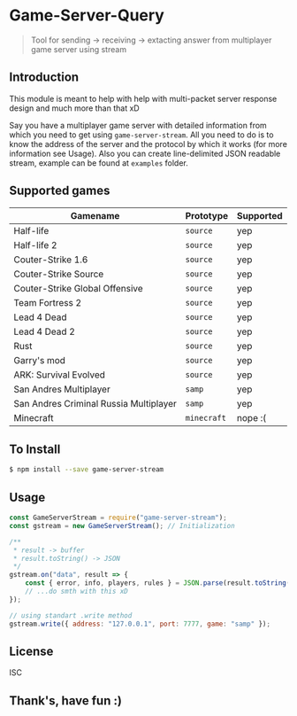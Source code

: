 Game-Server-Query
===

> Tool for sending -> receiving -> extacting answer from multiplayer game server using stream

## Introduction

This module is meant to help with help with multi-packet server response design and much more than that xD

Say you have a multiplayer game server with detailed information from which you need to get using `game-server-stream`. 
All you need to do is to know the address of the server and the protocol by which it works (for more information see Usage).
Also you can create line-delimited JSON readable stream, example can be found at `examples` folder.

## Supported games

Gamename | Prototype | Supported
---|---|---
Half-life | `source` | yep
Half-life 2 | `source` | yep
Couter-Strike 1.6 | `source` | yep
Couter-Strike Source | `source` | yep
Couter-Strike Global Offensive | `source` | yep
Team Fortress 2 | `source` | yep
Lead 4 Dead | `source` | yep
Lead 4 Dead 2 | `source` | yep
Rust | `source` | yep
Garry's mod | `source` | yep
ARK: Survival Evolved | `source` | yep
San Andres Multiplayer | `samp` | yep
San Andres Criminal Russia Multiplayer | `samp` | yep
Minecraft | `minecraft` | nope :(

## To Install

```sh
$ npm install --save game-server-stream
```

## Usage

```js
const GameServerStream = require("game-server-stream");
const gstream = new GameServerStream(); // Initialization

/**
 * result -> buffer
 * result.toString() -> JSON
 */
gstream.on("data", result => {
    const { error, info, players, rules } = JSON.parse(result.toString());
    // ...do smth with this xD
});

// using standart .write method
gstream.write({ address: "127.0.0.1", port: 7777, game: "samp" });
```

## License
ISC

## Thank's, have fun :)